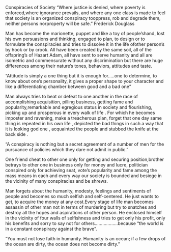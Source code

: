 Conspiracies of Society “Where justice is denied, where poverty is enforced,where ignorance prevails, and where any one class is
made to feel that society is an organized conspiracy tooppress, rob and degrade them, neither persons norproperty will be safe.”
                                                                                     Frederick Douglass
                                                                                     
                                                                                     
Man has become the marionette, puppet and like a toy of people’shand, lost his own persuasions and thinking, engaged to plan, to design
or to formulate the conspiracies and tries to dissolve it in the life ofother person’s by hook or by crook. All have been created by the same soil, all of the offspring’s of Hazart Adam, all have sent to serve humanity and all are isometric and commensurate without any
discrimination but there are huge differences among their nature’s tones, behaviors, attitudes and taste.


“Attitude is simply a one thing but it is enough for…..one to determine, to know about one’s personality, it gives a proper shape to your character and like a differentiating chamber between good and a bad one” 


Man always tries to beat or defeat to one another in the race of accomplishing acquisition, pilling business, getting fame and popularity,remarkable and egregious status in society and flourishing, picking up and prosperous in every walk of life . For which he becomes imposter and ravening, make a treacherous plan, forget that one day same thing is repeated in his own life , depicted the bad things in such a way that it is looking god one , acquainted the people and stubbed the knife at the back side .


“A conspiracy is nothing but a secret agreement of a number of men for the pursuance of policies which they dare not admit in public.”


One friend cheat to other one only for getting and securing position,brother betrays to other one in business only for money and lucre,
politician conspired only for achieving seat, vote’s popularity and fame among the mass means in each and every way our society is bounded and besiege in the vicinity of many conspiracies and be shrews.


Man forgets about the humanity, modesty, feelings and sentiments of people and becomes so much selfish and self-centered. He just wants
to get, to acquire the money at any cost.Every stage of life man becomes assassin of other man not in terms of murdering but try to snatches and destroy all the hopes and aspirations of other person. He enclosed himself in the vicinity of four walls of
selfishness and tries to get only his profit, only his benefits and sorry to say not for others………………because “the world is in a constant
conspiracy against the brave”.


“You must not lose faith in humanity. Humanity is an ocean; if a few drops of the ocean are dirty, the ocean does not become dirty.”

